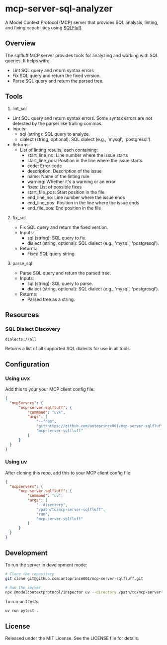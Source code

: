 # mcp-server-sql-analyzer

A Model Context Protocol (MCP) server that provides SQL analysis, linting, and fixing capabilities using [SQLFluff](https://sqlfluff.com/).

## Overview

The sqlfluff MCP server provides tools for analyzing and working with SQL queries. It helps with:

- Lint SQL query and return syntax errors
- Fix SQL query and return the fixed version.
- Parse SQL query and return the parsed tree.

## Tools

1. lint_sql
  - Lint SQL query and return syntax errors. Some syntax errors are not detected by the parser like trailing commas.
  - Inputs:
    - sql (string): SQL query to analyze.
    - dialect (string, optional): SQL dialect (e.g., 'mysql', 'postgresql').
  - Returns: 
    - List of linting results, each containing:
      - start_line_no: Line number where the issue starts
      - start_line_pos: Position in the line where the issue starts
      - code: Error code
      - description: Description of the issue
      - name: Name of the linting rule
      - warning: Whether it's a warning or an error
      - fixes: List of possible fixes
      - start_file_pos: Start position in the file
      - end_line_no: Line number where the issue ends
      - end_line_pos: Position in the line where the issue ends
      - end_file_pos: End position in the file


2. fix_sql
   - Fix SQL query and return the fixed version.
   - Inputs:
     - sql (string): SQL query to fix.
     - dialect (string, optional): SQL dialect (e.g., 'mysql', 'postgresql').
   - Returns:
     - Fixed SQL query string.

3. parse_sql
   - Parse SQL query and return the parsed tree.
   - Inputs:
     - sql (string): SQL query to parse.
     - dialect (string, optional): SQL dialect (e.g., 'mysql', 'postgresql').
   - Returns:
     - Parsed tree as a string.

## Resources

### SQL Dialect Discovery

```
dialects://all
```

Returns a list of all supported SQL dialects for use in all tools.

## Configuration

### Using uvx

Add this to your your MCP client config file:

```json
{
  "mcpServers": {
      "mcp-server-sqlfluff": {
          "command": "uvx",
          "args": [
              "--from",
              "git+https://github.com/antoprince001/mcp-server-sqlfluff.git",
              "mcp-server-sqlfluff"
          ]
      }
  }
}
```

### Using uv

After cloning this repo, add this to your MCP client config file:

```json
{
  "mcpServers": {
      "mcp-server-sqlfluff": {
          "command": "uv",
          "args": [
              "--directory",
              "/path/to/mcp-server-sqlfluff",
              "run",
              "mcp-server-sqlfluff"
          ]
      }
  }
}
```

## Development

To run the server in development mode:

```bash
# Clone the repository
git clone git@github.com:antoprince001/mcp-server-sqlfluff.git

# Run the server
npx @modelcontextprotocol/inspector uv --directory /path/to/mcp-server-sqlfluff run mcp-server-sqlfluff
```

To run unit tests:

```bash
uv run pytest .
```

## License

Released under the MIT License. See the LICENSE file for details.

